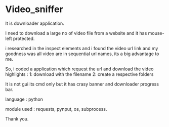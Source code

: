 # Video_sniffer

It is downloader application.

I need to download a large no of video file from a website
and it has mouse-left protected.

i researched in the inspect elements and i found the video url link 
and my goodness was all video are in sequential url names, its a big
advantage to me.

So, i coded a application which request the url and download the video
highlights : 1: download with the filename
             2: create a respective folders
             
It is not gui its cmd only but it has crasy banner and downloader progress bar.

language : python

module used : requests, pynput, os, subprocess.

Thank you.
